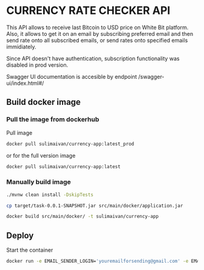 # CURRENCY RATE CHECKER API
This API allows to receive last Bitcoin to USD price on White Bit platform. Also, it allows to get it on an email by subscribing preferred email and then send rate onto all subscribed emails, or send rates onto specified emails immidiately.

Since API doesn't have authentication, subscription functionality was disabled in prod version.

Swagger UI documentation is accesible by endpoint /swagger-ui/index.html#/

## Build docker image 

### Pull the image from dockerhub 
Pull image
```bash
docker pull sulimaivan/currency-app:latest_prod
```
or for the full version image
```bash
docker pull sulimaivan/currency-app:latest
```
### Manually build image
```bash
./mvnw clean install -DskipTests

cp target/task-0.0.1-SNAPSHOT.jar src/main/docker/application.jar

docker build src/main/docker/ -t sulimaivan/currency-app
```
## Deploy
Start the container
```bash
docker run -e EMAIL_SENDER_LOGIN='youremailforsending@gmail.com' -e EMAIL_SENDER_PASSWORD='yourpassword' -p 80:8080 sulimaivan/currency-app
```

